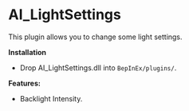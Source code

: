 # AI_LightSettings

This plugin allows you to change some light settings.

**Installation**  
* Drop AI_LightSettings.dll into `BepInEx/plugins/`.

**Features:**  
* Backlight Intensity.  
